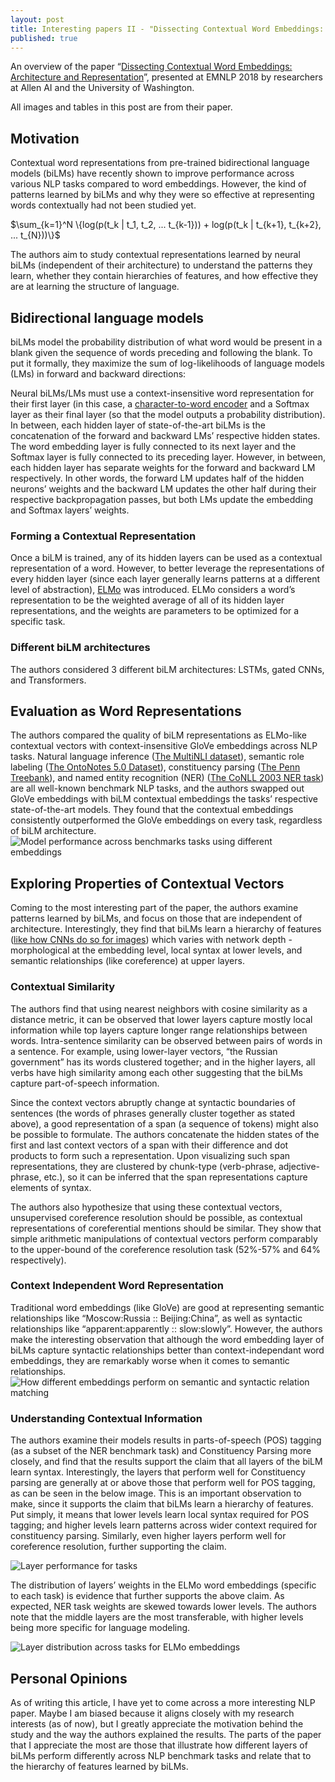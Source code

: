 ```yaml
---
layout: post
title: Interesting papers II - "Dissecting Contextual Word Embeddings: Architecture and Representation"
published: true
---
```


An overview of the paper “[Dissecting Contextual Word Embeddings: Architecture and Representation](https://aclweb.org/anthology/D18-1179/)”, presented at EMNLP 2018 by researchers at Allen AI and the University of Washington.
<!--break-->
All images and tables in this post are from their paper.


## Motivation
Contextual word representations from pre-trained bidirectional language models (biLMs) have recently shown to improve performance across various NLP tasks compared to word embeddings. However, the kind of patterns learned by biLMs and why they were so effective at representing words contextually had not been studied yet.

$\sum_{k=1}^N \{log(p(t_k | t_1, t_2, ... t_{k-1})) + log(p(t_k | t_{k+1}, t_{k+2}, ... t_{N}))\}$

The authors aim to study contextual representations learned by neural biLMs (independent of their architecture) to understand the patterns they learn, whether they contain hierarchies of features, and how effective they are at learning the structure of language.

## Bidirectional language models

biLMs model the probability distribution of what word would be present in a blank given the sequence of words preceding and following the blank. To put it formally, they maximize the sum of log-likelihoods of language models (LMs) in forward and backward directions:

Neural biLMs/LMs must use a context-insensitive word representation for their first layer (in this case, a [character-to-word encoder](https://arxiv.org/abs/1505.00387) and a Softmax layer as their final layer (so that the model outputs a probability distribution). In between, each hidden layer of state-of-the-art biLMs is the concatenation of the forward and backward LMs’ respective hidden states. The word embedding layer is fully connected to its next layer and the Softmax layer is fully connected to its preceding layer. However, in between, each hidden layer has separate weights for the forward and backward LM respectively. In other words, the forward LM updates half of the hidden neurons’ weights and the backward LM updates the other half during their respective backpropagation passes, but both LMs update the embedding and Softmax layers’ weights.

### Forming a Contextual Representation 
Once a biLM is trained, any of its hidden layers can be used as a contextual representation of a word. However, to better leverage the representations of every hidden layer (since each layer generally learns patterns at a different level of abstraction), [ELMo](https://arxiv.org/abs/1802.05365) was introduced. ELMo considers a word’s representation to be the weighted average of all of its hidden layer representations, and the weights are parameters to be optimized for a specific task.

### Different biLM architectures
The authors considered 3 different biLM architectures: LSTMs, gated CNNs, and Transformers.

## Evaluation as Word Representations
The authors compared the quality of biLM representations as ELMo-like contextual vectors with context-insensitive GloVe embeddings across NLP tasks. Natural language inference ([The MultiNLI dataset](https://www.nyu.edu/projects/bowman/multinli/)), semantic role labeling ([The OntoNotes 5.0 Dataset](https://catalog.ldc.upenn.edu/LDC2013T19)), constituency parsing ([The Penn Treebank](https://catalog.ldc.upenn.edu/LDC99T42)), and named entity recognition (NER) ([The CoNLL 2003 NER task](https://www.clips.uantwerpen.be/conll2003/ner/)) are all well-known benchmark NLP tasks, and the authors swapped out GloVe embeddings with biLM contextual embeddings the tasks’ respective state-of-the-art models. They found that the contextual embeddings consistently outperformed the GloVe embeddings on every task, regardless of biLM architecture.
![Model performance across benchmarks tasks using different embeddings](https://raw.githubusercontent.com/vamsi-aribandi/vamsi-aribandi.github.io/master/images/IP_II/benchmarks_table.png)

## Exploring Properties of Contextual Vectors
Coming to the most interesting part of the paper, the authors examine patterns learned by biLMs, and focus on those that are independent of architecture. Interestingly, they find that biLMs learn a hierarchy of features ([like how CNNs do so for images](https://arxiv.org/abs/1311.2901)) which varies with network depth - morphological at the embedding level, local syntax at lower levels, and semantic relationships (like coreference) at upper layers.

### Contextual Similarity
The authors find that using nearest neighbors with cosine similarity as a distance metric, it can be observed that lower layers capture mostly local information while top layers capture longer range relationships between words. Intra-sentence similarity can be observed between pairs of words in a sentence. For example, using lower-layer vectors, “the Russian government” has its words clustered together; and in the higher layers, all verbs have high similarity among each other suggesting that the biLMs capture part-of-speech information.

Since the context vectors abruptly change at syntactic boundaries of sentences (the words of phrases generally cluster together as stated above), a good representation of a span (a sequence of tokens) might also be possible to formulate. The authors concatenate the hidden states of the first and last context vectors of a span with their difference and dot products to form such a representation. Upon visualizing such span representations, they are clustered by chunk-type (verb-phrase, adjective-phrase, etc.), so it can be inferred that the span representations capture elements of syntax.

The authors also hypothesize that using these contextual vectors, unsupervised coreference resolution should be possible, as contextual representations of coreferential mentions should be similar. They show that simple arithmetic manipulations of contextual vectors perform comparably to the upper-bound of the coreference resolution task (52%-57% and 64% respectively).

### Context Independent Word Representation
Traditional word embeddings (like GloVe) are good at representing semantic relationships like “Moscow:Russia :: Beijing:China”, as well as syntactic relationships like “apparent:apparently :: slow:slowly”. However, the authors make the interesting observation that although the word embedding layer of biLMs capture syntactic relationships better than context-independant word embeddings, they are remarkably worse when it comes to semantic relationships.
![How different embeddings perform on semantic and syntactic relation matching](https://raw.githubusercontent.com/vamsi-aribandi/vamsi-aribandi.github.io/master/images/IP_II/semantic_syntactic_relations.png)

### Understanding Contextual Information
The authors examine their models results in parts-of-speech (POS) tagging (as a subset of the NER benchmark task) and Constituency Parsing more closely, and find that the results support the claim that all layers of the biLM learn syntax. Interestingly, the layers that perform well for Constituency parsing are generally at or above those that perform well for POS tagging, as can be seen in the below image. This is an important observation to make, since it supports the claim that biLMs learn a hierarchy of features. Put simply, it means that lower levels learn local syntax required for POS tagging; and higher levels learn patterns across wider context required for constituency parsing. Similarly, even higher layers perform well for coreference resolution, further supporting the claim.

![Layer performance for tasks](https://raw.githubusercontent.com/vamsi-aribandi/vamsi-aribandi.github.io/master/images/IP_II/benchmarks_layers_performance.png)

The distribution of layers’ weights in the ELMo word embeddings (specific to each task) is evidence that further supports the above claim. As expected, NER task weights are skewed towards lower levels. The authors note that the middle layers are the most transferable, with higher levels being more specific for language modeling.

![Layer distribution across tasks for ELMo embeddings](https://raw.githubusercontent.com/vamsi-aribandi/vamsi-aribandi.github.io/master/images/IP_II/benchmarks_layers_distribution.png)

## Personal Opinions
As of writing this article, I have yet to come across a more interesting NLP paper. Maybe I am biased because it aligns closely with my research interests (as of now), but I greatly appreciate the motivation behind the study and the way the authors explained the results. The parts of the paper that I appreciate the most are those that illustrate how different layers of biLMs perform differently across NLP benchmark tasks and relate that to the hierarchy of features learned by biLMs.